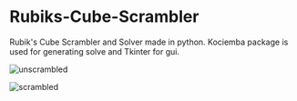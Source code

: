 # Rubiks-Cube-Scrambler
 
Rubik's Cube Scrambler and Solver made in python. Kociemba package is used for generating solve and Tkinter for gui.

![unscrambled](https://i.imgur.com/0Lmhqdi.png)

![scrambled](https://i.imgur.com/6UZWmUq.png)
